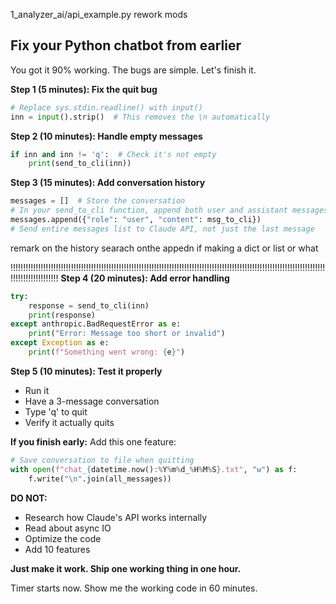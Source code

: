 1_analyzer_ai/api_example.py rework mods
## Fix your Python chatbot from earlier

You got it 90% working. The bugs are simple. Let's finish it.

**Step 1 (5 minutes): Fix the quit bug**
```python
# Replace sys.stdin.readline() with input()
inn = input().strip()  # This removes the \n automatically
```

**Step 2 (10 minutes): Handle empty messages**
```python
if inn and inn != 'q':  # Check it's not empty
    print(send_to_cli(inn))
```

**Step 3 (15 minutes): Add conversation history**
```python
messages = []  # Store the conversation
# In your send_to_cli function, append both user and assistant messages
messages.append({"role": "user", "content": msg_to_cli})
# Send entire messages list to Claude API, not just the last message
```
remark on the history searach onthe appedn if making a dict or list or what

!!!!!!!!!!!!!!!!!!!!!!!!!!!!!!!!!!!!!!!!!!!!!!!!!!!!!!!!!!!!!!!!!!!!!!!!!!!!!!!!!!!!!!!!!!!!!!!!!!!!!!!!!!!!!!!!!!!!!!!!!!!!!!!!!!!!!!!!!!!!!!!!
**Step 4 (20 minutes): Add error handling**
```python
try:
    response = send_to_cli(inn)
    print(response)
except anthropic.BadRequestError as e:
    print("Error: Message too short or invalid")
except Exception as e:
    print(f"Something went wrong: {e}")
```

**Step 5 (10 minutes): Test it properly**
- Run it
- Have a 3-message conversation
- Type 'q' to quit
- Verify it actually quits

**If you finish early:**
Add this one feature:
```python
# Save conversation to file when quitting
with open(f"chat_{datetime.now():%Y%m%d_%H%M%S}.txt", "w") as f:
    f.write("\n".join(all_messages))
```

**DO NOT:**
- Research how Claude's API works internally
- Read about async IO
- Optimize the code
- Add 10 features

**Just make it work. Ship one working thing in one hour.**

Timer starts now. Show me the working code in 60 minutes.